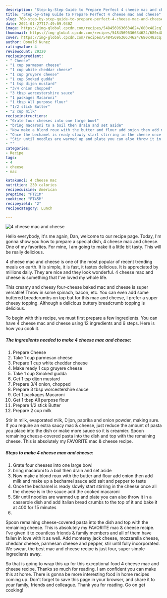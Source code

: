 ```yaml
---
description: "Step-by-Step Guide to Prepare Perfect 4 cheese mac and cheese"
title: "Step-by-Step Guide to Prepare Perfect 4 cheese mac and cheese"
slug: 769-step-by-step-guide-to-prepare-perfect-4-cheese-mac-and-cheese
date: 2021-01-27T17:49:09.930Z
image: https://img-global.cpcdn.com/recipes/5484569636634624/680x482cq70/4-cheese-mac-and-cheese-recipe-main-photo.jpg
thumbnail: https://img-global.cpcdn.com/recipes/5484569636634624/680x482cq70/4-cheese-mac-and-cheese-recipe-main-photo.jpg
cover: https://img-global.cpcdn.com/recipes/5484569636634624/680x482cq70/4-cheese-mac-and-cheese-recipe-main-photo.jpg
author: Donald Nunez
ratingvalue: 4
reviewcount: 29320
recipeingredient:
- " Cheese"
- "1 cup parmesan cheese"
- "1 cup white cheddar cheese"
- "1 cup gruyere cheese"
- "1 cup Smoked gudda"
- "1 tsp dijon mustard"
- "3/4 onion chopped"
- "3 tbsp worcestershire sauce"
- "1 packages Macaroni"
- "1 tbsp All purpose flour"
- "1/2 stick Butter"
- "2 cup milk"
recipeinstructions:
- "Grate four cheeses into one large bowl"
- "bring macaroni to a boil then drain and set aside"
- "Now make a blond roux with the butter and flour add onion then add milk and make up a bechamel sauce add salt and pepper to taste"
- "Once the bechamel is ready slowly start stirring in the cheese once all the cheese is in the sauce add the cooked macaroni"
- "Stir until noodles are warmed up and plate you can also throw it in a casserole dish and add Italian bread crumbs to the top of it and bake it at 400 for 15 minutes"
- ""
categories:
- Recipe
tags:
- 4
- cheese
- mac

katakunci: 4 cheese mac 
nutrition: 230 calories
recipecuisine: American
preptime: "PT21M"
cooktime: "PT45M"
recipeyield: "2"
recipecategory: Lunch

---
```



![4 cheese mac and cheese](https://img-global.cpcdn.com/recipes/5484569636634624/680x482cq70/4-cheese-mac-and-cheese-recipe-main-photo.jpg)

Hello everybody, it's me again, Dan, welcome to our recipe page. Today, I'm gonna show you how to prepare a special dish, 4 cheese mac and cheese. One of my favorites. For mine, I am going to make it a little bit tasty. This will be really delicious.

4 cheese mac and cheese is one of the most popular of recent trending meals on earth. It is simple, it is fast, it tastes delicious. It is appreciated by millions daily. They are nice and they look wonderful. 4 cheese mac and cheese is something that I've loved my whole life.

This creamy and cheesy four-cheese baked mac and cheese is super versatile! Throw in some spinach, bacon, etc. You can even add some buttered breadcrumbs on top but for this mac and cheese, I prefer a super cheesy topping. Although a delicious buttery breadcrumb topping is delicious.


To begin with this recipe, we must first prepare a few ingredients. You can have 4 cheese mac and cheese using 12 ingredients and 6 steps. Here is how you cook it.

<!--inarticleads1-->

##### The ingredients needed to make 4 cheese mac and cheese:

1. Prepare  Cheese
1. Take 1 cup parmesan cheese
1. Prepare 1 cup white cheddar cheese
1. Make ready 1 cup gruyere cheese
1. Take 1 cup Smoked gudda
1. Get 1 tsp dijon mustard
1. Prepare 3/4 onion, chopped
1. Prepare 3 tbsp worcestershire sauce
1. Get 1 packages Macaroni
1. Get 1 tbsp All purpose flour
1. Prepare 1/2 stick Butter
1. Prepare 2 cup milk


Stir in milk, evaporated milk, Dijon, paprika and onion powder, making sure. If you require an extra saucy mac &amp; cheese, just reduce the amount of pasta you place into the dish or make more sauce so it is creamier. Spoon remaining cheese-covered pasta into the dish and top with the remaining cheese. This is absolutely my FAVORITE mac &amp; cheese recipe. 

<!--inarticleads2-->

##### Steps to make 4 cheese mac and cheese:

1. Grate four cheeses into one large bowl
1. bring macaroni to a boil then drain and set aside
1. Now make a blond roux with the butter and flour add onion then add milk and make up a bechamel sauce add salt and pepper to taste
1. Once the bechamel is ready slowly start stirring in the cheese once all the cheese is in the sauce add the cooked macaroni
1. Stir until noodles are warmed up and plate you can also throw it in a casserole dish and add Italian bread crumbs to the top of it and bake it at 400 for 15 minutes
1. 


Spoon remaining cheese-covered pasta into the dish and top with the remaining cheese. This is absolutely my FAVORITE mac &amp; cheese recipe. I&#39;ve given it to countless friends &amp; family members and all of them have fallen in love with it as well. Add monterey jack cheese, mozzarella cheese, cheddar cheese, parmesan cheese and pepper, stir until fully incorporated. We swear, the best mac and cheese recipe is just four, super simple ingredients away. 

So that is going to wrap this up for this exceptional food 4 cheese mac and cheese recipe. Thanks so much for reading. I am confident you can make this at home. There is gonna be more interesting food in home recipes coming up. Don't forget to save this page in your browser, and share it to your family, friends and colleague. Thank you for reading. Go on get cooking!
